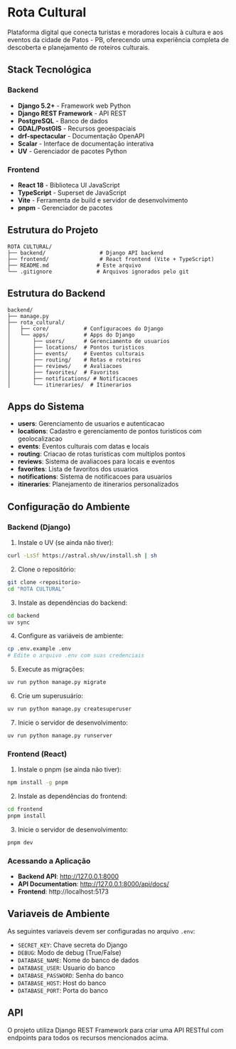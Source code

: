 

# Rota Cultural

Plataforma digital que conecta turistas e moradores locais à cultura e aos eventos da cidade de Patos - PB, oferecendo uma experiência completa de descoberta e planejamento de roteiros culturais.

## Stack Tecnológica

### Backend
- **Django 5.2+** - Framework web Python
- **Django REST Framework** - API REST
- **PostgreSQL** - Banco de dados
- **GDAL/PostGIS** - Recursos geoespaciais
- **drf-spectacular** - Documentação OpenAPI
- **Scalar** - Interface de documentação interativa
- **UV** - Gerenciador de pacotes Python

### Frontend
- **React 18** - Biblioteca UI JavaScript
- **TypeScript** - Superset de JavaScript
- **Vite** - Ferramenta de build e servidor de desenvolvimento
- **pnpm** - Gerenciador de pacotes

## Estrutura do Projeto

```
ROTA CULTURAL/
├── backend/                 # Django API backend
├── frontend/                # React frontend (Vite + TypeScript)
├── README.md               # Este arquivo
└── .gitignore              # Arquivos ignorados pelo git
```

## Estrutura do Backend

```
backend/
├── manage.py
├── rota_cultural/
│   ├── core/           # Configuracoes do Django
│   └── apps/           # Apps do Django
│       ├── users/      # Gerenciamento de usuarios
│       ├── locations/  # Pontos turisticos
│       ├── events/     # Eventos culturais
│       ├── routing/    # Rotas e roteiros
│       ├── reviews/    # Avaliacoes
│       ├── favorites/  # Favoritos
│       ├── notifications/ # Notificacoes
│       └── itineraries/  # Itinerarios
```

## Apps do Sistema

- **users**: Gerenciamento de usuarios e autenticacao
- **locations**: Cadastro e gerenciamento de pontos turisticos com geolocalizacao
- **events**: Eventos culturais com datas e locais
- **routing**: Criacao de rotas turisticas com multiplos pontos
- **reviews**: Sistema de avaliacoes para locais e eventos
- **favorites**: Lista de favoritos dos usuarios
- **notifications**: Sistema de notificacoes para usuarios
- **itineraries**: Planejamento de itinerarios personalizados

## Configuração do Ambiente

### Backend (Django)

1. Instale o UV (se ainda não tiver):
```bash
curl -LsSf https://astral.sh/uv/install.sh | sh
```

2. Clone o repositório:
```bash
git clone <repositorio>
cd "ROTA CULTURAL"
```

3. Instale as dependências do backend:
```bash
cd backend
uv sync
```

4. Configure as variáveis de ambiente:
```bash
cp .env.example .env
# Edite o arquivo .env com suas credenciais
```

5. Execute as migrações:
```bash
uv run python manage.py migrate
```

6. Crie um superusuário:
```bash
uv run python manage.py createsuperuser
```

7. Inicie o servidor de desenvolvimento:
```bash
uv run python manage.py runserver
```

### Frontend (React)

1. Instale o pnpm (se ainda não tiver):
```bash
npm install -g pnpm
```

2. Instale as dependências do frontend:
```bash
cd frontend
pnpm install
```

3. Inicie o servidor de desenvolvimento:
```bash
pnpm dev
```

### Acessando a Aplicação

- **Backend API**: http://127.0.0.1:8000
- **API Documentation**: http://127.0.0.1:8000/api/docs/
- **Frontend**: http://localhost:5173

## Variaveis de Ambiente

As seguintes variaveis devem ser configuradas no arquivo `.env`:
- `SECRET_KEY`: Chave secreta do Django
- `DEBUG`: Modo de debug (True/False)
- `DATABASE_NAME`: Nome do banco de dados
- `DATABASE_USER`: Usuario do banco
- `DATABASE_PASSWORD`: Senha do banco
- `DATABASE_HOST`: Host do banco
- `DATABASE_PORT`: Porta do banco

## API

O projeto utiliza Django REST Framework para criar uma API RESTful com endpoints para todos os recursos mencionados acima.